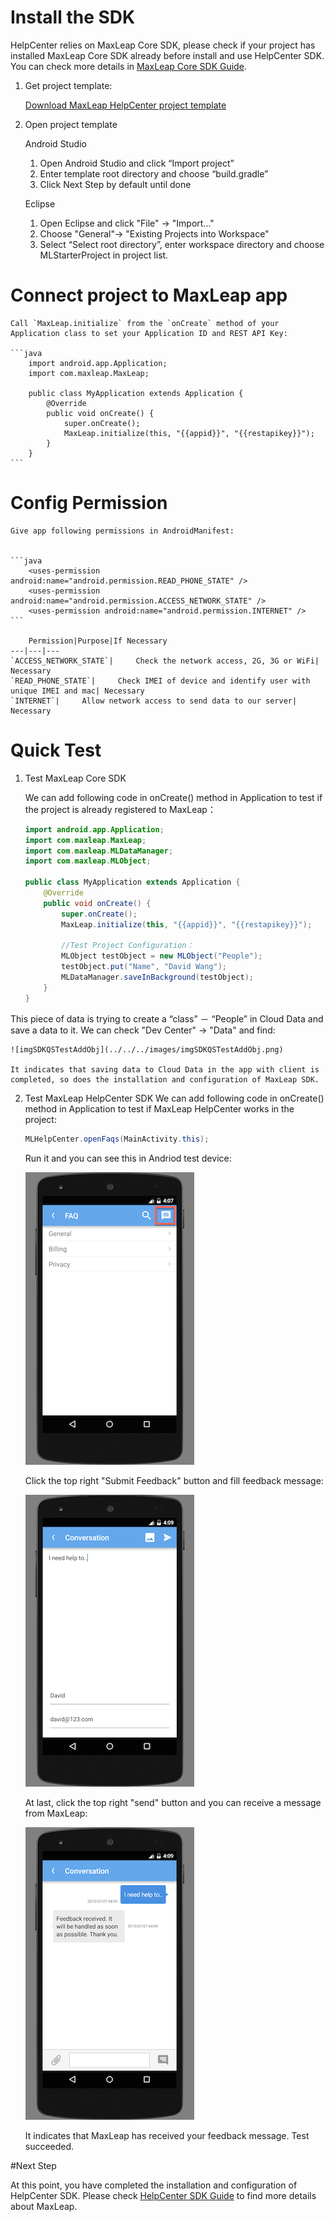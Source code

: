 #	Install the SDK

HelpCenter relies on MaxLeap Core SDK, please check if your project has installed MaxLeap Core SDK already before install and use HelpCenter SDK. You can check more details in [MaxLeap Core SDK Guide](ML_DOCS_LINK_PLACEHOLDER_SDK_QUICKSTART_ANDROID).

1.	Get project template:

	<a class="download-sdk" href="...">Download MaxLeap HelpCenter project template</a>
	
2.	Open project template
	
	Android Studio 
	
	1. 	Open Android Studio and click “Import project”
	2. 	Enter template root directory and choose “build.gradle”
	3. 	Click Next Step by default until done
	
	Eclipse
		
	1.	Open Eclipse and click "File" -> "Import..." 
	2. 	Choose "General"-> "Existing Projects into Workspace"
	3. 	Select “Select root directory”, enter workspace directory and choose MLStarterProject in project list.

#	Connect project to MaxLeap app
	
	Call `MaxLeap.initialize` from the `onCreate` method of your Application class to set your Application ID and REST API Key:
	
	```java
		import android.app.Application;
		import com.maxleap.MaxLeap;
	
		public class MyApplication extends Application {
			@Override
			public void onCreate() {
				super.onCreate();
				MaxLeap.initialize(this, "{{appid}}", "{{restapikey}}");
			}
		}
	```
	
#	Config Permission

	Give app following permissions in AndroidManifest:

		
	```java
		<uses-permission android:name="android.permission.READ_PHONE_STATE" />
		<uses-permission android:name="android.permission.ACCESS_NETWORK_STATE" />
		<uses-permission android:name="android.permission.INTERNET" />
	```
		
		Permission|Purpose|If Necessary
	---|---|---
	`ACCESS_NETWORK_STATE`|		Check the network access, 2G, 3G or WiFi| Necessary
	`READ_PHONE_STATE`| 	Check IMEI of device and identify user with unique IMEI and mac| Necessary
	`INTERNET`| 	Allow network access to send data to our server| Necessary
	
#	Quick Test

1. Test MaxLeap Core SDK

	We can add following code in onCreate() method in Application to test if the project is already registered to MaxLeap：
	
	```java
	import android.app.Application;
	import com.maxleap.MaxLeap;
	import com.maxleap.MLDataManager;
	import com.maxleap.MLObject;
	
	public class MyApplication extends Application {
		@Override
		public void onCreate() {
			super.onCreate();
			MaxLeap.initialize(this, "{{appid}}", "{{restapikey}}");
			
			//Test Project Configuration：
			MLObject testObject = new MLObject("People");
			testObject.put("Name", "David Wang");
			MLDataManager.saveInBackground(testObject);
		}
	}
	```
	
This piece of data is trying to create a “class” － “People” in Cloud Data and save a data to it. We can check "Dev Center" -> "Data" and find:
	
	![imgSDKQSTestAddObj](../../../images/imgSDKQSTestAddObj.png)
	
	It indicates that saving data to Cloud Data in the app with client is completed, so does the installation and configuration of MaxLeap SDK.

2. Test MaxLeap HelpCenter SDK
	 We can add following code in onCreate() method in Application to test if MaxLeap HelpCenter works in the project:
	
	```java
	MLHelpCenter.openFaqs(MainActivity.this);
	```
	
	Run it and you can see this in Andriod test device:
	
	![imgSupportHome](../../../images/imgSupportHome.png)
	
	Click the top right "Submit Feedback" button and fill feedback message:
	
	![imgSupportAddMsg](../../../images/imgSupportAddMsg.png)
	
	At last, click the top right "send" button and you can receive a message from MaxLeap: 
	
	![imgSupportConversation](../../../images/imgSupportConversation.png)
	
	It indicates that MaxLeap has received your feedback message. Test succeeded.

#Next Step

At this point, you have completed the installation and configuration of HelpCenter SDK. Please check [HelpCenter SDK Guide](ML_DOCS_GUIDE_LINK_PLACEHOLDER_ANDROID#SUPPORT_ZH) to find more details about MaxLeap.
